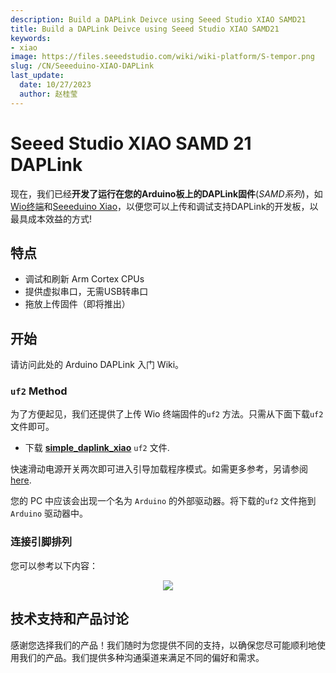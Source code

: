 ```yaml
---
description: Build a DAPLink Deivce using Seeed Studio XIAO SAMD21
title: Build a DAPLink Deivce using Seeed Studio XIAO SAMD21
keywords:
- xiao
image: https://files.seeedstudio.com/wiki/wiki-platform/S-tempor.png
slug: /CN/Seeeduino-XIAO-DAPLink
last_update:
  date: 10/27/2023
  author: 赵桂莹
---
```

# Seeed Studio XIAO SAMD 21 DAPLink

现在，我们已经**开发了运行在您的Arduino板上的DAPLink固件**(*SAMD系列*)，如[Wio终端](https://www.seeedstudio.com/Wio-Terminal-p-4509.html)和[Seeeduino Xiao](https://www.seeedstudio.com/Seeeduino-XIAO-Arduino-Microcontroller-SAMD21-Cortex-M0+-p-4426.html)，以便您可以上传和调试支持DAPLink的开发板，以最具成本效益的方式!

## 特点

- 调试和刷新 Arm Cortex CPUs
- 提供虚拟串口，无需USB转串口
- 拖放上传固件（即将推出）

## 开始

请访问此处的 Arduino DAPLink 入门 Wiki。

### `uf2` Method

 为了方便起见，我们还提供了上传 Wio 终端固件的`uf2` 方法。只需从下面下载`uf2` 文件即可。

- 下载 [**simple_daplink_xiao**](http://files.seeedstudio.com/wiki/Seeeduino-XIAO/res/simple_daplink_xiao.uf2) `uf2` 文件.

快速滑动电源开关两次即可进入引导加载程序模式。如需更多参考，另请参阅 [here](https://wiki.seeedstudio.com/Wio-Terminal-Getting-Started/#faq).

您的 PC 中应该会出现一个名为 `Arduino` 的外部驱动器。将下载的`uf2` 文件拖到 `Arduino` 驱动器中。

### 连接引脚排列

您可以参考以下内容：

<div align="center"><img src="https://files.seeedstudio.com/wiki/DAPLink/daplink-xiao.jpg" /></div>

## 技术支持和产品讨论

感谢您选择我们的产品！我们随时为您提供不同的支持，以确保您尽可能顺利地使用我们的产品。我们提供多种沟通渠道来满足不同的偏好和需求。

<div class="button_tech_support_container">
<a href="https://forum.seeedstudio.com/" class="button_forum"></a> 
<a href="https://www.seeedstudio.com/contacts" class="button_email"></a>
</div>

<div class="button_tech_support_container">
<a href="https://discord.gg/eWkprNDMU7" class="button_discord"></a> 
<a href="https://github.com/Seeed-Studio/wiki-documents/discussions/69" class="button_discussion"></a>
</div>
